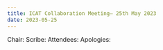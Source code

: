 ```yaml
---
title: ICAT Collaboration Meeting– 25th May 2023
date: 2023-05-25
---
```


Chair:
Scribe:
Attendees:
Apologies: